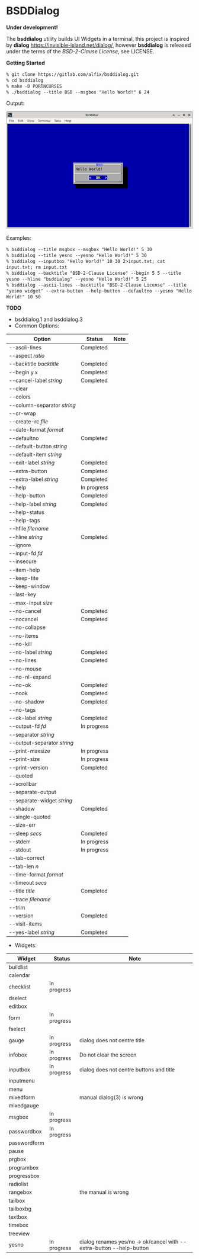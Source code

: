 # BSDDialog

**Under development!**

The **bsddialog** utility builds UI Widgets in a terminal, this project is
inspired by **dialog** https://invisible-island.net/dialog/, however
**bsddialog** is released under the terms of the *BSD-2-Clause License*,
see LICENSE.

**Getting Started**

```
% git clone https://gitlab.com/alfix/bsddialog.git
% cd bsddialog
% make -D PORTNCURSES
% ./bsddialog --title BSD --msgbox "Hello World!" 6 24
```
Output:

![screenshot](screenshot.png)  


Examples:
```
% bsddialog --title msgbox --msgbox "Hello World!" 5 30
% bsddialog --title yesno --yesno "Hello World!" 5 30
% bsddialog --inputbox "Hello World!" 10 30 2>input.txt; cat input.txt; rm input.txt
% bsddialog --backtitle "BSD-2-Clause License" --begin 5 5 --title yesno --hline "bsddialog" --yesno "Hello World!" 5 25
% bsddialog --ascii-lines --backtitle "BSD-2-Clause License" --title "yesno widget" --extra-button --help-button --defaultno --yesno "Hello World!" 10 50
```

**TODO**

 - bsddialog.1 and bsddialog.3
 - Common Options:

|  Option                      | Status      | Note                            |
| ---------------------------- | ----------- | ------------------------------- |
| --ascii-lines                | Completed   |                                 |
| --aspect *ratio*             |             |                                 |
| --backtitle *backtitle*      | Completed   |                                 |
| --begin y x                  | Completed   |                                 |
| --cancel-label *string*      | Completed   |                                 |
| --clear                      |             |                                 |
| --colors                     |             |                                 |
| --column-separator *string*  |             |                                 |
| --cr-wrap                    |             |                                 |
| --create-rc *file*           |             |                                 |
| --date-format *format*       |             |                                 |
| --defaultno                  | Completed   |                                 |
| --default-button *string*    |             |                                 |
| --default-item *string*      |             |                                 |
| --exit-label *string*        | Completed   |                                 |
| --extra-button               | Completed   |                                 |
| --extra-label *string*       | Completed   |                                 |
| --help                       | In progress |                                 |
| --help-button                | Completed   |                                 |
| --help-label *string*        | Completed   |                                 |
| --help-status                |             |                                 |
| --help-tags                  |             |                                 |
| --hfile *filename*           |             |                                 |
| --hline *string*             | Completed   |                                 |
| --ignore                     |             |                                 |
| --input-fd *fd*              |             |                                 |
| --insecure                   |             |                                 |
| --item-help                  |             |                                 |
| --keep-tite                  |             |                                 |
| --keep-window                |             |                                 |
| --last-key                   |             |                                 |
| --max-input *size*           |             |                                 |
| --no-cancel                  | Completed   |                                 |
| --nocancel                   | Completed   |                                 |
| --no-collapse                |             |                                 |
| --no-items                   |             |                                 |
| --no-kill                    |             |                                 |
| --no-label *string*          | Completed   |                                 |
| --no-lines                   | Completed   |                                 |
| --no-mouse                   |             |                                 |
| --no-nl-expand               |             |                                 |
| --no-ok                      | Completed   |                                 |
| --nook                       | Completed   |                                 |
| --no-shadow                  | Completed   |                                 |
| --no-tags                    |             |                                 |
| --ok-label *string*          | Completed   |                                 |
| --output-fd *fd*             | In progress |                                 |
| --separator *string*         |             |                                 |
| --output-separator *string*  |             |                                 |
| --print-maxsize              | In progress |                                 |
| --print-size                 | In progress |                                 |
| --print-version              | Completed   |                                 |
| --quoted                     |             |                                 |
| --scrollbar                  |             |                                 |
| --separate-output            |             |                                 |
| --separate-widget *string*   |             |                                 |
| --shadow                     | Completed   |                                 |
| --single-quoted              |             |                                 |
| --size-err                   |             |                                 |
| --sleep *secs*               | Completed   |                                 |
| --stderr                     | In progress |                                 |
| --stdout                     | In progress |                                 |
| --tab-correct                |             |                                 |
| --tab-len *n*                |             |                                 |
| --time-format *format*       |             |                                 |
| --timeout *secs*             |             |                                 |
| --title *title*              | Completed   |                                 |
| --trace *filename*           |             |                                 |
| --trim                       |             |                                 |
| --version                    | Completed   |                                 |
| --visit-items                |             |                                 |
| --yes-label *string*         | Completed   |                                 |


 - Widgets:

| Widget       | Status      | Note                                            |
|------------- | ----------- | ----------------------------------------------- |
| buildlist    |             |                                                 |
| calendar     |             |                                                 |
| checklist    | In progress |                                                 |
| dselect      |             |                                                 |
| editbox      |             |                                                 |
| form         | In progress |                                                 |
| fselect      |             |                                                 |
| gauge        | In progress | dialog does not centre title                    |
| infobox      | In progress | Do not clear the screen                         |
| inputbox     | In progress | dialog does not centre buttons and title        |
| inputmenu    |             |                                                 |
| menu         |             |                                                 |
| mixedform    |             | manual dialog(3) is wrong                       |
| mixedgauge   |             |                                                 |
| msgbox       | In progress |                                                 |
| passwordbox  | In progress |                                                 |
| passwordform |             |                                                 |
| pause        |             |                                                 |
| prgbox       |             |                                                 |
| programbox   |             |                                                 |
| progressbox  |             |                                                 |
| radiolist    |             |                                                 |
| rangebox     |             | the manual is wrong                             |
| tailbox      |             |                                                 |
| tailboxbg    |             |                                                 |
| textbox      |             |                                                 |
| timebox      |             |                                                 |
| treeview     |             |                                                 |
| yesno        | In progress | dialog renames yes/no -> ok/cancel with --extra-button --help-button |

